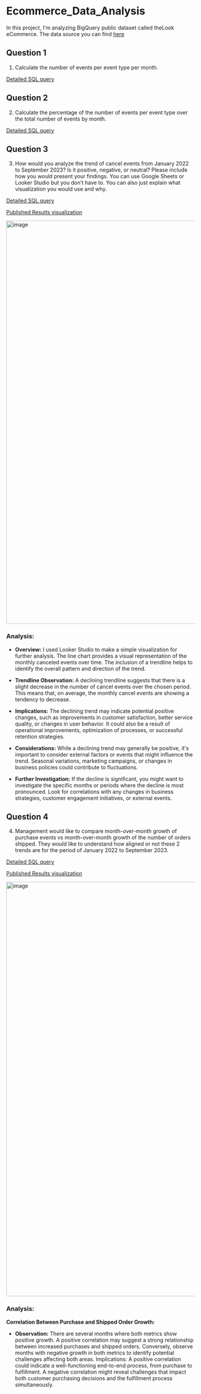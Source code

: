 # Ecommerce_Data_Analysis
In this project, I'm analyzing BigQuery public dataset called theLook eCommerce. 
The data source you can find [here](https://console.cloud.google.com/marketplace/product/bigquery-public-data/thelook-ecommerce?project=bitly-dashboards)


## Question 1

1.	Calculate the number of events per event type per month.

   [Detailed SQL query](https://github.com/amatshkalyan/Ecommerce_Data_Analysis/blob/main/question_1.sql)

## Question 2

2.	Calculate the percentage of the number of events per event type over the total number of events by month.

[Detailed SQL query](https://github.com/amatshkalyan/Ecommerce_Data_Analysis/blob/main/question_2.sql)


## Question 3

3.	How would you analyze the trend of cancel events from January 2022 to September 2023? Is it positive, negative, or neutral? Please include how you would present your findings. You can use Google Sheets or Looker Studio but you don’t have to. You can also just explain what visualization you would use and why.

[Detailed SQL query](https://github.com/amatshkalyan/Ecommerce_Data_Analysis/blob/main/question_3.sql)

[Published Results visualization](https://lookerstudio.google.com/reporting/89ded0b3-6db0-4a15-88cc-6b95b8d7b627)

<img width="1075" alt="image" src="https://github.com/amatshkalyan/Ecommerce_Data_Analysis/assets/149266119/3e62716c-344a-44e6-8543-4db999ce03af">

### Analysis:

* **Overview:**
I used Looker Studio to make a simple visualization for further analysis. 
The line chart provides a visual representation of the monthly canceled events over time.
The inclusion of a trendline helps to identify the overall pattern and direction of the trend.

* **Trendline Observation:**
A declining trendline suggests that there is a slight decrease in the number of cancel events over the chosen period.
This means that, on average, the monthly cancel events are showing a tendency to decrease.

* **Implications:**
The declining trend may indicate potential positive changes, such as improvements in customer satisfaction, better service quality, or changes in user behavior.
It could also be a result of operational improvements, optimization of processes, or successful retention strategies.

* **Considerations:**
While a declining trend may generally be positive, it's important to consider external factors or events that might influence the trend.
Seasonal variations, marketing campaigns, or changes in business policies could contribute to fluctuations.

* **Further Investigation:**
If the decline is significant, you might want to investigate the specific months or periods where the decline is most pronounced.
Look for correlations with any changes in business strategies, customer engagement initiatives, or external events.

## Question 4

4.	Management would like to compare month-over-month growth of purchase events vs month-over-month growth of the number of orders shipped. They would like to understand how aligned or not these 2 trends are for the period of January 2022 to September 2023.

[Detailed SQL query]( https://github.com/amatshkalyan/Ecommerce_Data_Analysis/blob/main/question_4.sql)

[Published Results visualization](https://lookerstudio.google.com/reporting/89ded0b3-6db0-4a15-88cc-6b95b8d7b627)

<img width="1105" alt="image" src="https://github.com/amatshkalyan/Ecommerce_Data_Analysis/assets/149266119/43acd498-d9f2-4158-8215-29151832ab6e">

### Analysis:
**Correlation Between Purchase and Shipped Order Growth:**

* **Observation:**
There are several months where both metrics show positive growth. A positive correlation may suggest a strong relationship between increased purchases and shipped orders.
Conversely, observe months with negative growth in both metrics to identify potential challenges affecting both areas.
Implications:
A positive correlation could indicate a well-functioning end-to-end process, from purchase to fulfillment.
A negative correlation might reveal challenges that impact both customer purchasing decisions and the fulfillment process simultaneously.





  

